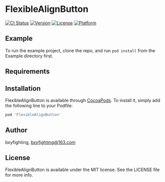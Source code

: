 # FlexibleAlignButton

[![CI Status](http://img.shields.io/travis/bxyfighting/FlexibleAlignButton.svg?style=flat)](https://travis-ci.org/bxyfighting/FlexibleAlignButton)
[![Version](https://img.shields.io/cocoapods/v/FlexibleAlignButton.svg?style=flat)](http://cocoapods.org/pods/FlexibleAlignButton)
[![License](https://img.shields.io/cocoapods/l/FlexibleAlignButton.svg?style=flat)](http://cocoapods.org/pods/FlexibleAlignButton)
[![Platform](https://img.shields.io/cocoapods/p/FlexibleAlignButton.svg?style=flat)](http://cocoapods.org/pods/FlexibleAlignButton)

## Example

To run the example project, clone the repo, and run `pod install` from the Example directory first.

## Requirements

## Installation

FlexibleAlignButton is available through [CocoaPods](http://cocoapods.org). To install
it, simply add the following line to your Podfile:

```ruby
pod 'FlexibleAlignButton'
```

## Author

bxyfighting, bxyfighting@163.com

## License

FlexibleAlignButton is available under the MIT license. See the LICENSE file for more info.
